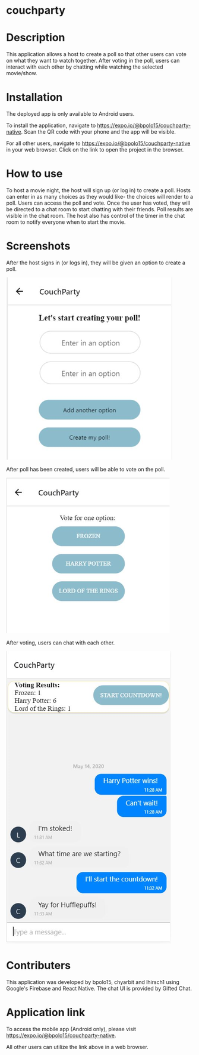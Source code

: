 # couchparty

# Description
This application allows a host to create a poll so that other users can vote on what they want to watch together.  After voting in the poll, users can interact with each other by chatting while watching the selected movie/show.   

# Installation
The deployed app is only available to Android users.  

To install the application, navigate to https://expo.io/@bpolo15/couchparty-native. Scan the QR code with your phone and the app will be visible.  

For all other users, navigate to https://expo.io/@bpolo15/couchparty-native in your web browser.  Click on the link to open the project in the browser.  

# How to use
To host a movie night, the host will sign up (or log in) to create a poll.  Hosts can enter in as many choices as they would like- the choices will render to a poll.  Users can access the poll and vote.  Once the user has voted, they will be directed to a chat room to start chatting with their friends.  Poll results are visible in the chat room.  The host also has control of the timer in the chat room to notify everyone when to start the movie.  

# Screenshots
After the host signs in (or logs in), they will be given an option to create a poll.  

![poll](/assets/images/poll.png)

After poll has been created, users will be able to vote on the poll.

![voting](/assets/images/voting.png)

After voting, users can chat with each other.

![chat](/assets/images/chat.png)

# Contributers
This application was developed by bpolo15, chyarbit and lhirsch1 using Google's Firebase and React Native.  The chat UI is provided by Gifted Chat.  

# Application link
To access the mobile app (Android only), please visit https://expo.io/@bpolo15/couchparty-native.  

All other users can utilize the link above in a web browser.  
